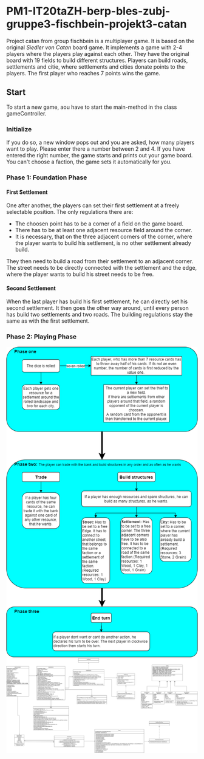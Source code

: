 # PM1-IT20taZH-berp-bles-zubj-gruppe3-fischbein-projekt3-catan
Project catan from group fischbein is a multiplayer game. It is based on the original *Siedler von Catan* board game.
It implements a game with 2-4 players where the players play against each other. 
They have the original board with 19 fields to build different structures.
Players can build roads, settlements and citie, where settlements and cities donate points to the players. The first player who reaches 7 points wins the game.

## Start
To start a new game, aou have to start the main-method in the class gameController. 
### Initialize
If you do so, a new window pops out and you are asked, how many players want to play. 
Please enter there a number between 2 and 4. If you have entered the right number, the game starts
and prints out your game board. You can't choose a faction, the game sets it automatically for you.

### Phase 1: Foundation Phase
#### First Settlement
One after another, the players can set their first settlement at a freely selectable position. The only regulations there are:
* The choosen point has to be a corner of a field on the game board.
* There has to be at least one adjacent resource field around the corner.
* It is necessary, that on the three adjacent corners of the corner, where the player wants to build his settlement, is no other settlement already build. 

They then need to build a road from their settlement to an adjacent corner. The street needs to be directly connected with the settlement and the edge, where
the player wants to build his street needs to be free.
#### Second Settlement
When the last player has build his first settlement, he can directly set his second settlement. It then goes the other way around, until every person
has build two settlements and two roads. The building regulations stay the same as with the first settlement.

### Phase 2: Playing Phase

![Playing Phases](doc/GameDiagramm.png)
![Class Diagramm](doc/Klassendiagramm.png)
